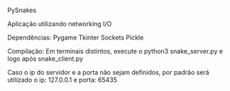 PySnakes

Aplicação utilizando networking I/O

Dependências: 
Pygame
Tkinter
Sockets
Pickle

Compilação:
Em terminais distintos, execute o python3 snake_server.py e logo após snake_client.py <ip do servidor> <porta>

Caso o ip do servidor e a porta não sejam definidos, por padrão será utilizado o ip: 127.0.0.1 e porta: 65435
 
